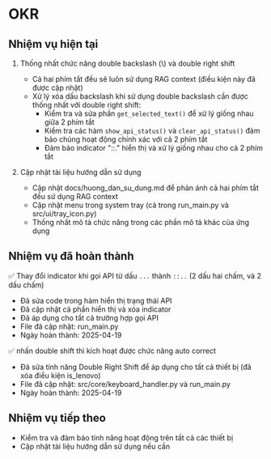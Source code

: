 # OKR

## Nhiệm vụ hiện tại

1. Thống nhất chức năng double backslash (\\) và double right shift

    - Cả hai phím tắt đều sẽ luôn sử dụng RAG context (điều kiện này đã được cập nhật)
    - Xử lý xóa dấu backslash khi sử dụng double backslash cần được thống nhất với double right shift:
        - Kiểm tra và sửa phần `get_selected_text()` để xử lý giống nhau giữa 2 phím tắt
        - Kiểm tra các hàm `show_api_status()` và `clear_api_status()` đảm bảo chúng hoạt động chính xác với cả 2 phím tắt
        - Đảm bảo indicator "::." hiển thị và xử lý giống nhau cho cả 2 phím tắt

2. Cập nhật tài liệu hướng dẫn sử dụng
    - Cập nhật docs/huong_dan_su_dung.md để phản ánh cả hai phím tắt đều sử dụng RAG context
    - Cập nhật menu trong system tray (cả trong run_main.py và src/ui/tray_icon.py)
    - Thống nhất mô tả chức năng trong các phần mô tả khác của ứng dụng

## Nhiệm vụ đã hoàn thành

✅ Thay đổi indicator khi gọi API từ dấu `...` thành `::..` (2 dấu hai chấm, và 2 dấu chấm)

-   Đã sửa code trong hàm hiển thị trạng thái API
-   Đã cập nhật cả phần hiển thị và xóa indicator
-   Đã áp dụng cho tất cả trường hợp gọi API
-   File đã cập nhật: run_main.py
-   Ngày hoàn thành: 2025-04-19

✅ nhấn double shift thì kích hoạt được chức năng auto correct

-   Đã sửa tính năng Double Right Shift để áp dụng cho tất cả thiết bị (đã xóa điều kiện is_lenovo)
-   File đã cập nhật: src/core/keyboard_handler.py và run_main.py
-   Ngày hoàn thành: 2025-04-19

## Nhiệm vụ tiếp theo

-   Kiểm tra và đảm bảo tính năng hoạt động trên tất cả các thiết bị
-   Cập nhật tài liệu hướng dẫn sử dụng nếu cần
